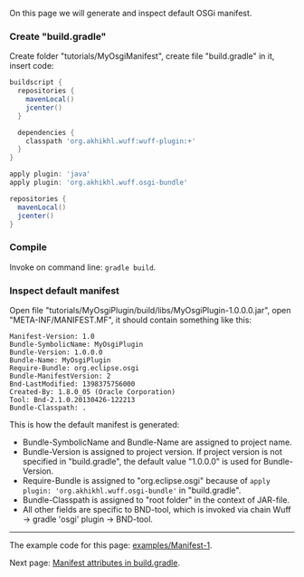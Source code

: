 On this page we will generate and inspect default OSGi manifest.

### Create "build.gradle"

Create folder "tutorials/MyOsgiManifest", create file "build.gradle" in it, insert code:

```groovy
buildscript {
  repositories {
    mavenLocal()
    jcenter()
  }

  dependencies {
    classpath 'org.akhikhl.wuff:wuff-plugin:+'
  }
}

apply plugin: 'java'
apply plugin: 'org.akhikhl.wuff.osgi-bundle'

repositories {
  mavenLocal()
  jcenter()
}
```

### Compile

Invoke on command line: `gradle build`.

### Inspect default manifest

Open file "tutorials/MyOsgiPlugin/build/libs/MyOsgiPlugin-1.0.0.0.jar", open "META-INF/MANIFEST.MF", it should contain something like this:

```
Manifest-Version: 1.0
Bundle-SymbolicName: MyOsgiPlugin
Bundle-Version: 1.0.0.0
Bundle-Name: MyOsgiPlugin
Require-Bundle: org.eclipse.osgi
Bundle-ManifestVersion: 2
Bnd-LastModified: 1398375756000
Created-By: 1.8.0_05 (Oracle Corporation)
Tool: Bnd-2.1.0.20130426-122213
Bundle-Classpath: .
```

This is how the default manifest is generated:

- Bundle-SymbolicName and Bundle-Name are assigned to project name.
- Bundle-Version is assigned to project version. If project version is not specified in "build.gradle", the default value "1.0.0.0" is used for Bundle-Version.
- Require-Bundle is assigned to "org.eclipse.osgi" because of `apply plugin: 'org.akhikhl.wuff.osgi-bundle'` in "build.gradle".
- Bundle-Classpath is assigned to "root folder" in the context of JAR-file.
- All other fields are specific to BND-tool, which is invoked via chain Wuff -> gradle 'osgi' plugin -> BND-tool.

---

The example code for this page: [examples/Manifest-1](../tree/master/examples/Manifest-1).

Next page: [Manifest attributes in build.gradle](Manifest-attributes-in-build.gradle).
